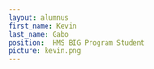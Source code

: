 ```yaml
---
layout: alumnus
first_name: Kevin 
last_name: Gabo
position:  HMS BIG Program Student
picture: kevin.png 
---
```

